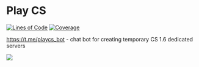 
# Play CS

[![Lines of Code](https://sonarcloud.io/api/project_badges/measure?project=playcs&metric=ncloc)](https://sonarcloud.io/dashboard?id=playcs)
[![Coverage](https://sonarcloud.io/api/project_badges/measure?project=playcs&metric=coverage)](https://sonarcloud.io/dashboard?id=playcs)

https://t.me/playcs_bot - chat bot for creating temporary CS 1.6 dedicated servers

![](https://raw.githubusercontent.com/oybek/playcs/master/screenshot.png)
